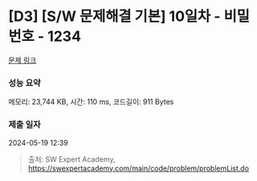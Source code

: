 # [D3] [S/W 문제해결 기본] 10일차 - 비밀번호 - 1234 

[문제 링크](https://swexpertacademy.com/main/code/problem/problemDetail.do?contestProbId=AV14_DEKAJcCFAYD) 

### 성능 요약

메모리: 23,744 KB, 시간: 110 ms, 코드길이: 911 Bytes

### 제출 일자

2024-05-19 12:39



> 출처: SW Expert Academy, https://swexpertacademy.com/main/code/problem/problemList.do
